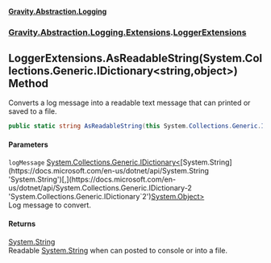 #### [Gravity.Abstraction.Logging](./index.md 'index')
### [Gravity.Abstraction.Logging.Extensions](./Gravity-Abstraction-Logging-Extensions.md 'Gravity.Abstraction.Logging.Extensions').[LoggerExtensions](./Gravity-Abstraction-Logging-Extensions-LoggerExtensions.md 'Gravity.Abstraction.Logging.Extensions.LoggerExtensions')
## LoggerExtensions.AsReadableString(System.Collections.Generic.IDictionary&lt;string,object&gt;) Method
Converts a log message into a readable text message that can printed or saved to a file.  
```csharp
public static string AsReadableString(this System.Collections.Generic.IDictionary<string,object> logMessage);
```
#### Parameters
<a name='Gravity-Abstraction-Logging-Extensions-LoggerExtensions-AsReadableString(System-Collections-Generic-IDictionary-string_object-)-logMessage'></a>
`logMessage` [System.Collections.Generic.IDictionary&lt;](https://docs.microsoft.com/en-us/dotnet/api/System.Collections.Generic.IDictionary-2 'System.Collections.Generic.IDictionary`2')[System.String](https://docs.microsoft.com/en-us/dotnet/api/System.String 'System.String')[,](https://docs.microsoft.com/en-us/dotnet/api/System.Collections.Generic.IDictionary-2 'System.Collections.Generic.IDictionary`2')[System.Object](https://docs.microsoft.com/en-us/dotnet/api/System.Object 'System.Object')[&gt;](https://docs.microsoft.com/en-us/dotnet/api/System.Collections.Generic.IDictionary-2 'System.Collections.Generic.IDictionary`2')  
Log message to convert.  
  
#### Returns
[System.String](https://docs.microsoft.com/en-us/dotnet/api/System.String 'System.String')  
Readable [System.String](https://docs.microsoft.com/en-us/dotnet/api/System.String 'System.String') when can posted to console or into a file.  
